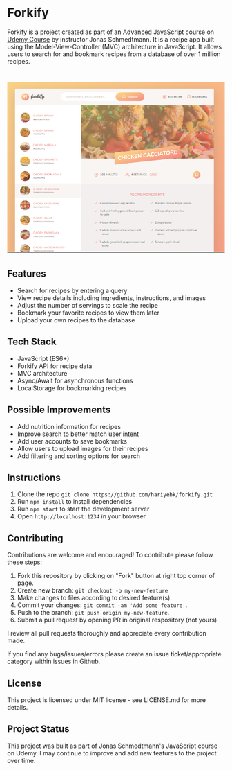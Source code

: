 
# Forkify 

Forkify is a project created as part of an Advanced JavaScript course on [Udemy Course](https://www.udemy.com/course/the-complete-javascript-course/) by instructor Jonas Schmedtmann. It is a recipe app built using the Model-View-Controller (MVC) architecture in JavaScript. It allows users to search for and bookmark recipes from a database of over 1 million recipes.

<h1 align="center">
    <img src="demo.png"/>
</h1>

## Features

- Search for recipes by entering a query
- View recipe details including ingredients, instructions, and images 
- Adjust the number of servings to scale the recipe 
- Bookmark your favorite recipes to view them later
- Upload your own recipes to the database

## Tech Stack

- JavaScript (ES6+)
- Forkify API for recipe data 
- MVC architecture
- Async/Await for asynchronous functions
- LocalStorage for bookmarking recipes

## Possible Improvements

- Add nutrition information for recipes 
- Improve search to better match user intent 
- Add user accounts to save bookmarks 
- Allow users to upload images for their recipes
- Add filtering and sorting options for search

## Instructions

1. Clone the repo ``` git clone https://github.com/hariyebk/forkify.git ```
2. Run `npm install` to install dependencies
3. Run `npm start` to start the development server
4. Open `http://localhost:1234` in your browser

## Contributing 

Contributions are welcome and encouraged! To contribute please follow these steps:

1. Fork this repository by clicking on "Fork" button at right top corner of page.
2. Create new branch: `git checkout -b my-new-feature`
3. Make changes to files according to desired feature(s).
4. Commit your changes: `git commit -am 'Add some feature'`.
5. Push to the branch: `git push origin my-new-feature`.
6. Submit a pull request by opening PR in original respository (not yours)

I review all pull requests thoroughly and appreciate every contribution made.


If you find any bugs/issues/errors please create an issue ticket/appropriate category within issues in Github.


## License

This project is licensed under MIT license - see LICENSE.md for more details.

## Project Status

This project was built as part of Jonas Schmedtmann's JavaScript course on Udemy. I may continue to improve and add new features to the project over time.